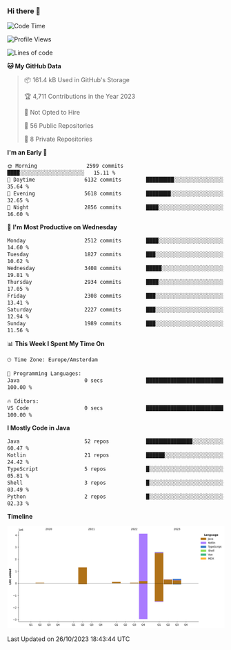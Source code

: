 ### Hi there 👋


<!--START_SECTION:waka-->
![Code Time](http://img.shields.io/badge/Code%20Time-3%2C583%20hrs%2049%20mins-blue)

![Profile Views](http://img.shields.io/badge/Profile%20Views-1-blue)

![Lines of code](https://img.shields.io/badge/From%20Hello%20World%20I%27ve%20Written-8.9%20million%20lines%20of%20code-blue)

**🐱 My GitHub Data** 

> 📦 161.4 kB Used in GitHub's Storage 
 > 
> 🏆 4,711 Contributions in the Year 2023
 > 
> 🚫 Not Opted to Hire
 > 
> 📜 56 Public Repositories 
 > 
> 🔑 8 Private Repositories 
 > 
**I'm an Early 🐤** 

```text
🌞 Morning                2599 commits        ████░░░░░░░░░░░░░░░░░░░░░   15.11 % 
🌆 Daytime                6132 commits        █████████░░░░░░░░░░░░░░░░   35.64 % 
🌃 Evening                5618 commits        ████████░░░░░░░░░░░░░░░░░   32.65 % 
🌙 Night                  2856 commits        ████░░░░░░░░░░░░░░░░░░░░░   16.60 % 
```
📅 **I'm Most Productive on Wednesday** 

```text
Monday                   2512 commits        ████░░░░░░░░░░░░░░░░░░░░░   14.60 % 
Tuesday                  1827 commits        ███░░░░░░░░░░░░░░░░░░░░░░   10.62 % 
Wednesday                3408 commits        █████░░░░░░░░░░░░░░░░░░░░   19.81 % 
Thursday                 2934 commits        ████░░░░░░░░░░░░░░░░░░░░░   17.05 % 
Friday                   2308 commits        ███░░░░░░░░░░░░░░░░░░░░░░   13.41 % 
Saturday                 2227 commits        ███░░░░░░░░░░░░░░░░░░░░░░   12.94 % 
Sunday                   1989 commits        ███░░░░░░░░░░░░░░░░░░░░░░   11.56 % 
```


📊 **This Week I Spent My Time On** 

```text
🕑︎ Time Zone: Europe/Amsterdam

💬 Programming Languages: 
Java                     0 secs              █████████████████████████   100.00 % 

🔥 Editors: 
VS Code                  0 secs              █████████████████████████   100.00 % 
```

**I Mostly Code in Java** 

```text
Java                     52 repos            ███████████████░░░░░░░░░░   60.47 % 
Kotlin                   21 repos            ██████░░░░░░░░░░░░░░░░░░░   24.42 % 
TypeScript               5 repos             █░░░░░░░░░░░░░░░░░░░░░░░░   05.81 % 
Shell                    3 repos             █░░░░░░░░░░░░░░░░░░░░░░░░   03.49 % 
Python                   2 repos             █░░░░░░░░░░░░░░░░░░░░░░░░   02.33 % 
```



**Timeline**

![Lines of Code chart](https://raw.githubusercontent.com/powercasgamer/powercasgamer/master/assets/bar_graph.png)


 Last Updated on 26/10/2023 18:43:44 UTC
<!--END_SECTION:waka-->
